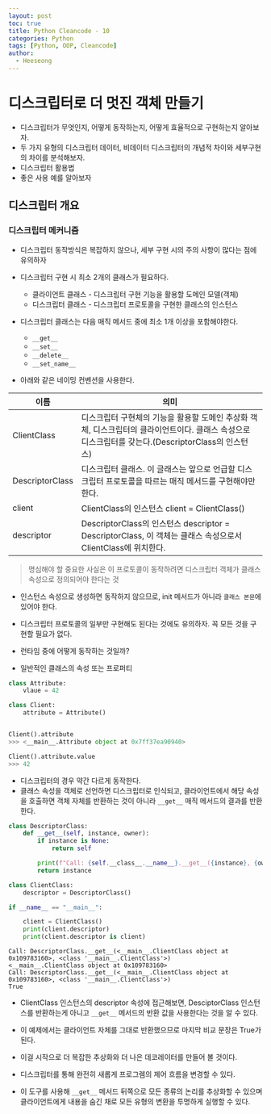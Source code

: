 ```yaml
---
layout: post
toc: true
title: Python Cleancode - 10
categories: Python
tags: [Python, OOP, Cleancode]
author:
  - Heeseong
---
```


# 디스크립터로 더 멋진 객체 만들기

* 디스크립터가 무엇인지, 어떻게 동작하는지, 어떻게 효율적으로 구현하는지 알아보자.
* 두 가지 유형의 디스크립터 데이터, 비데이터 디스크립터의 개념적 차이와 세부구현의 차이를 분석해보자.
* 디스크립터 활용법
* 좋은 사용 예를 알아보자




## 디스크립터 개요

### 디스크립터 메커니즘
* 디스크립터 동작방식은 복잡하지 않으나, 세부 구현 시의 주의 사항이 많다는 점에 유의하자

* 디스크립터 구현 시 최소 2개의 클래스가 필요하다.
  * 클라이언트 클래스 - 디스크립터 구현 기능을 활용할 도메인 모델(객체)
  * 디스크립터 클래스 - 디스크립터 프로토콜을 구현한 클래스의 인스턴스

* 디스크립터 클래스는 다음 매직 메서드 중에 최소 1개 이상을 포함해야한다.
  * `__get__`
  * `__set__`
  * `__delete__`
  * `__set_name__`


* 아래와 같은 네이밍 컨벤션을 사용한다.

| 이름 | 의미 |
|-|-|
| ClientClass | 디스크립터 구현체의 기능을 활용할 도메인 추상화 객체, 디스크립터의 클라이언트이다. 클래스 속성으로 디스크립터를 갖는다.(DescriptorClass의 인스턴스) |
| DescriptorClass | 디스크립터 클래스. 이 글래스는 앞으로 언급할 디스크립터 프로토콜을 따르는 매직 메서드를 구현해야만 한다. |
| client | ClientClass의 인스턴스 client = ClientClass() |
| descriptor | DescriptorClass의 인스턴스 descriptor = DescriptorClass, 이 객체는 클래스 속성으로서 ClientClass에 위치한다. |




> 명심해야 할 중요한 사실은 이 프로토콜이 동작하려면 디스크립터 객체가 클래스 속성으로 정의되어야 한다는 것

* 인스턴스 속성으로 생성하면 동작하지 않으므로, init 메서드가 아니라 `클래스 본문`에 있어야 한다.

* 디스크립터 프로토콜의 일부만 구현해도 된다는 것에도 유의하자. 꼭 모든 것을 구현할 필요가 없다.

* 런타임 중에 어떻게 동작하는 것일까?

* 일반적인 클래스의 속성 또는 프로퍼티

``` python
class Attribute:
    vlaue = 42

class Client:
    attribute = Attribute()


Client().attribute
>>> <__main__.Attribute object at 0x7ff37ea90940>

Client().attribute.value
>>> 42
```


* 디스크립터의 경우 약간 다르게 동작한다.
* 클래스 속성을 객체로 선언하면 디스크립터로 인식되고, 클라이언트에서 해당 속성을 호출하면 객체 자체를 반환하는 것이 아니라 `__get__` 매직 메서드의 결과를 반환한다.

``` python
class DescriptorClass:
    def __get__(self, instance, owner):
        if instance is None:
            return self

        print(f"Call: {self.__class__.__name__}.__get__({instance}, {owner})")
        return instance

class ClientClass:
    descriptor = DescriptorClass()

if __name__ == "__main__":

    client = ClientClass()
    print(client.descriptor)
    print(client.descriptor is client)
```

```
Call: DescriptorClass.__get__(<__main__.ClientClass object at 0x109783160>, <class '__main__.ClientClass'>)
<__main__.ClientClass object at 0x109783160>
Call: DescriptorClass.__get__(<__main__.ClientClass object at 0x109783160>, <class '__main__.ClientClass'>)
True
```

* ClientClass 인스턴스의 descriptor 속성에 접근해보면, DesciptorClass 인스턴스를 반환하는게 아니고 `__get__` 메서드의 반환 값을 사용한다는 것을 알 수 있다.


* 이 예제에서는 클라이언트 자체를 그대로 반환했으므로 마지막 비교 문장은 True가 된다.
* 이걸 시작으로 더 복잡한 추상화와 더 나은 데코레이터를 만들어 볼 것이다.
* 디스크립터를 통해 완전히 새롭게 프로그렘의 제어 흐름을 변경할 수 있다.

* 이 도구를 사용해 `__get__` 메서드 뒤쪽으로 모든 종류의 논리를 추상화할 수 있으며 클라이언트에게 내용을 숨긴 채로 모든 유형의 변환을 투명하게 실행할 수 있다.






